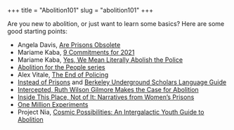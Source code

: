 +++
title = "Abolition101"
slug = "abolition101"
+++

Are you new to abolition, or just want to learn some basics? Here are some good starting points: 
* Angela Davis, [Are Prisons Obsolete](http://www.worldcat.org/oclc/52832083)
* Mariame Kaba, [9 Commitments for 2021](https://docs.google.com/document/d/e/2PACX-1vRR6IALSI7L16B0AdDwQ4EZ2W3cKhRh2jE_OFcli13S-G3mLy3DzTjRehXerTM7HP2rjcIR2SJpV5ML/pub)
* Mariame Kaba, [Yes, We Mean Literally Abolish the Police](https://www.nytimes.com/2020/06/12/opinion/sunday/floyd-abolish-defund-police.html)
* [Abolition for the People series](https://level.medium.com/abolition-for-the-people-397ef29e3ca5)
* Alex Vitale, [The End of Policing](https://www.versobooks.com/books/2426-the-end-of-policing)
* [Instead of Prisons](https://www.prisonpolicy.org/scans/instead_of_prisons/) and [Berkeley Underground Scholars Language Guide](https://undergroundscholars.berkeley.edu/blog/2019/3/6/language-guide-for-communicating-about-those-involved-in-the-carceral-system)
* [Intercepted, Ruth Wilson Gilmore Makes the Case for Abolition](https://theintercept.com/2020/06/10/ruth-wilson-gilmore-makes-the-case-for-abolition/)
* [Inside This Place, Not of It: Narratives from Women’s Prisons](https://voiceofwitness.org/oral-history-book-series/women-in-prison/)
* [One Million Experiments](https://millionexperiments.com/)
* Project Nia, [Cosmic Possibilities: An Intergalactic Youth Guide to Abolition](https://issuu.com/projectnia/docs/_2021__ayo-final-combined) 